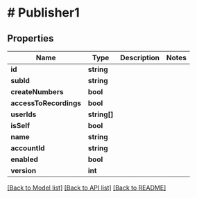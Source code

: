 # # Publisher1

## Properties

Name | Type | Description | Notes
------------ | ------------- | ------------- | -------------
**id** | **string** |  |
**subId** | **string** |  |
**createNumbers** | **bool** |  |
**accessToRecordings** | **bool** |  |
**userIds** | **string[]** |  |
**isSelf** | **bool** |  |
**name** | **string** |  |
**accountId** | **string** |  |
**enabled** | **bool** |  |
**version** | **int** |  |

[[Back to Model list]](../../README.md#models) [[Back to API list]](../../README.md#endpoints) [[Back to README]](../../README.md)
